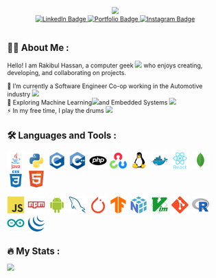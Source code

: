 <div id="header" align="center">
  <img src="https://media.giphy.com/media/jdPMeyv9rn0hZHh8n9/giphy.gif" width="20%"/>
</div>
<div id="badges" align="center">
  <a href="https://www.linkedin.com/in/rhassan1/">
    <img src="https://img.shields.io/badge/LinkedIn-blue?style=for-the-badge&logo=linkedin&logoColor=white" alt="LinkedIn Badge"/>
  </a>
  <a href="https://rakibulll.github.io/">
    <img src="https://img.shields.io/badge/Portfolio-purple?style=for-the-badge&logo=react&logoColor=white" alt="Portfolio Badge"/>
  </a>
  <a href="https://www.instagram.com/rakibulwho/">
    <img src="https://img.shields.io/badge/Instagram-gray?style=for-the-badge&logo=instagram&logoColor=rainbow" alt="Instagram Badge"/>
  </a>
</div> 

<!-- <p align="left"> <img src="https://komarev.com/ghpvc/?username=rakibulll&label=Profile%20views&color=0e75b6&style=flat" alt="rakibulll" /> </p>

<p align="left"> <a href="https://github.com/ryo-ma/github-profile-trophy"><img src="https://github-profile-trophy.vercel.app/?username=rakibulll" alt="rakibulll" /></a> </p> -->
</br>

## :woman_technologist: About Me :
Hello! I am Rakibul Hassan, a computer geek <img src="https://media.giphy.com/media/WUlplcMpOCEmTGBtBW/giphy.gif" width="30"> who enjoys creating, developing, and collaborating on projects.

  :telescope: I’m currently a Software Engineer Co-op working in the Automotive industry <img src="https://media.giphy.com/media/j2ReQUVKHsKaYBClWn/giphy.gif" width="80">
</br>
  :seedling: Exploring Machine Learning<img src="https://media.giphy.com/media/i3oBEvcPlr6kEwxHXI/giphy.gif" width="50">and Embedded Systems <img src="https://media.giphy.com/media/Fhzx7PSWsb1hRXYg0q/giphy.gif" width="25">
</br>
  :zap: In my free time, I play the drums <img src="https://media.giphy.com/media/Ln92FakG5zTZJXQBYl/giphy.gif" width="30">
</br>
## :hammer_and_wrench: Languages and Tools :

<div>
  <img src="https://github.com/devicons/devicon/blob/master/icons/java/java-original-wordmark.svg" title="Java" alt="Java" width="40" height="40"/>&nbsp;
  <img src="https://github.com/devicons/devicon/blob/master/icons/python/python-original.svg" title="Python" alt="Python" width="40" height="40"/>&nbsp;
  <img src="https://github.com/devicons/devicon/blob/master/icons/c/c-original.svg" title="C" alt="C" width="40" height="40"/>&nbsp;
  <img src="https://github.com/devicons/devicon/blob/master/icons/cplusplus/cplusplus-original.svg" title="C++" alt="C++" width="40" height="40"/>&nbsp;
  <img src="https://github.com/devicons/devicon/blob/master/icons/php/php-plain.svg" title="PHP" alt="PHP" width="40" height="40"/>&nbsp;
  <img src="https://github.com/devicons/devicon/blob/master/icons/opencv/opencv-original.svg" title="OpenCV" alt="OpenCV" width="40" height="40"/>&nbsp;
  <img src="https://github.com/devicons/devicon/blob/master/icons/linux/linux-original.svg" title="Linux" alt="Linux" width="40" height="40"/>&nbsp;
  <img src="https://github.com/devicons/devicon/blob/master/icons/docker/docker-original.svg" title="Docker" alt="Docker" width="40" height="40"/>&nbsp;
  <img src="https://github.com/devicons/devicon/blob/master/icons/react/react-original-wordmark.svg" title="React" alt="React" width="40" height="40"/>&nbsp;
  <img src="https://github.com/devicons/devicon/blob/master/icons/mongodb/mongodb-original.svg" title="MongoDB" alt="MongoDB " width="40" height="40"/>&nbsp;
  <img src="https://github.com/devicons/devicon/blob/master/icons/css3/css3-plain-wordmark.svg"  title="CSS3" alt="CSS" width="40" height="40"/>&nbsp;
  <img src="https://github.com/devicons/devicon/blob/master/icons/html5/html5-original.svg" title="HTML5" alt="HTML" width="40" height="40"/>&nbsp;    </br>
    </br>
  <img src="https://github.com/devicons/devicon/blob/master/icons/javascript/javascript-original.svg" title="JavaScript" alt="JavaScript" width="40" height="40"/>&nbsp;
  <img src="https://github.com/devicons/devicon/blob/master/icons/npm/npm-original-wordmark.svg" title="NPM" alt="NPM" width="40" height="40"/>&nbsp;
  <img src="https://github.com/devicons/devicon/blob/master/icons/android/android-original.svg" title="Android"  alt="Android" width="40" height="40"/>&nbsp;
  <img src="https://github.com/devicons/devicon/blob/master/icons/mysql/mysql-original.svg" title="MySQL"  alt="MySQL" width="40" height="40"/>&nbsp;
  <img src="https://github.com/devicons/devicon/blob/master/icons/pytorch/pytorch-original.svg" title="PyTorch" alt="PyTorch" width="40" height="40"/>&nbsp;
  <img src="https://github.com/devicons/devicon/blob/master/icons/tensorflow/tensorflow-original.svg" title="TensorFlow" **alt="TensorFlow" width="40" height="40"/>&nbsp;
  <img src="https://github.com/devicons/devicon/blob/master/icons/numpy/numpy-original.svg" title="NumPy" **alt="NumPy" width="40" height="40"/>&nbsp;
  <img src="https://github.com/devicons/devicon/blob/master/icons/vim/vim-plain.svg" title="Vim" **alt="Vim" width="40" height="40"/>&nbsp;
  <img src="https://github.com/devicons/devicon/blob/master/icons/git/git-original.svg" title="Git" **alt="Git" width="40" height="40"/>&nbsp;
  <img src="https://github.com/devicons/devicon/blob/master/icons/r/r-original.svg" title="R" **alt="R" width="40" height="40"/>&nbsp;
  <img src="https://github.com/devicons/devicon/blob/master/icons/arduino/arduino-original.svg" title="Arduino" **alt="Arduino" width="40" height="40"/>&nbsp;
  <img src="https://github.com/devicons/devicon/blob/master/icons/jquery/jquery-original.svg" title="jquery" **alt="jquery" width="40" height="40"/>
</div>

## :fire: My Stats :
<div id="stats" align="left">
  <a target = "_blank" href = "https://git.io/streak-stats">
    <img src="http://github-readme-streak-stats.herokuapp.com?user=rakibulll&theme=blueberry_duo&background=transparent&hide_border=true"/>
</div>


<!--
**rakibulll/rakibulll** is a ✨ _special_ ✨ repository because its `README.md` (this file) appears on your GitHub profile.

Here are some ideas to get you started:

- 🔭 I’m currently working on ...
- 🌱 I’m currently learning ...
- 👯 I’m looking to collaborate on ...
- 🤔 I’m looking for help with ...
- 💬 Ask me about ...
- 📫 How to reach me: ...
- 😄 Pronouns: ...
- ⚡ Fun fact: ...

<div align="center">
  <img src="https://media.giphy.com/media/dWesBcTLavkZuG35MI/giphy.gif" width="30%" height=auto/>
</div>

-->
